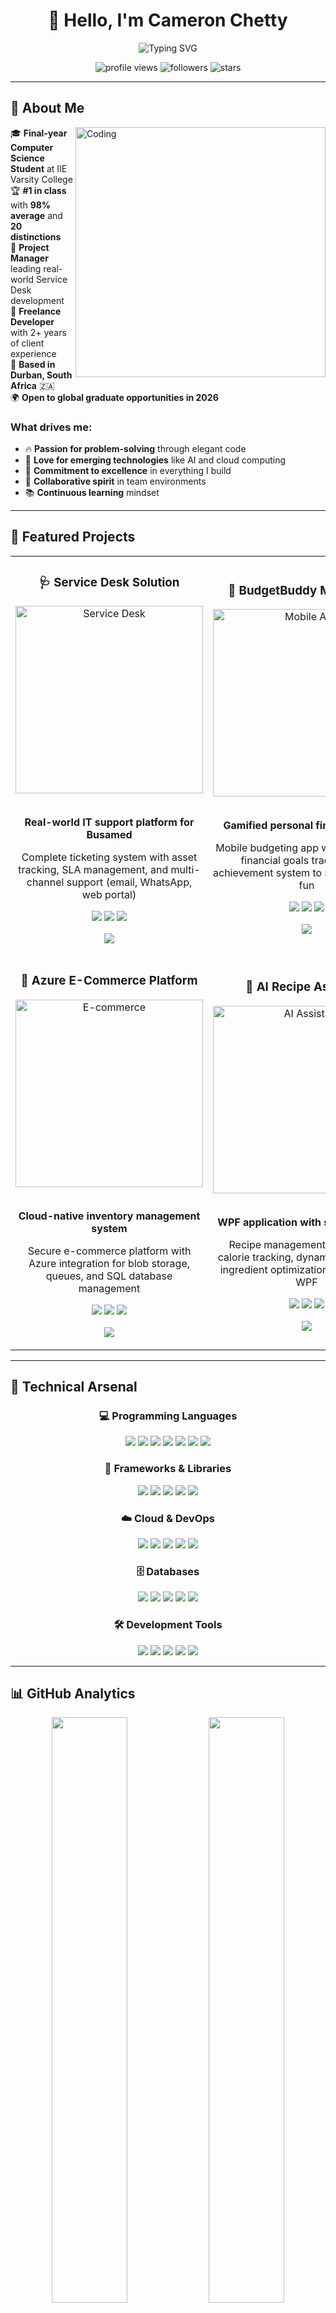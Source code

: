 <div align="center">
  
# 👋 Hello, I'm Cameron Chetty

<img src="https://readme-typing-svg.herokuapp.com?font=Fira+Code&size=22&duration=3000&pause=1000&color=00D4FF&center=true&vCenter=true&width=600&lines=Final-Year+Computer+Science+Student;Full-Stack+Developer;Cloud+%26+AI+Enthusiast;%231+Ranked+Student+%7C+98%25+Average;Always+Learning+%26+Building!" alt="Typing SVG" />

<p>
  <img src="https://komarev.com/ghpvc/?username=st10251759&label=Profile%20views&color=00d4ff&style=for-the-badge" alt="profile views"/>
  <img src="https://img.shields.io/github/followers/st10251759?label=Followers&style=for-the-badge&color=00d4ff" alt="followers"/>
  <img src="https://img.shields.io/github/stars/st10251759?label=Stars&style=for-the-badge&color=00d4ff" alt="stars"/>
</p>

</div>

---

## 🚀 About Me

<img align="right" alt="Coding" width="400" src="https://media.giphy.com/media/qgQUggAC3Pfv687qPC/giphy.gif">

🎓 **Final-year Computer Science Student** at IIE Varsity College  
🏆 **#1 in class** with **98% average** and **20 distinctions**  
💼 **Project Manager** leading real-world Service Desk development  
🌟 **Freelance Developer** with 2+ years of client experience  
📍 **Based in Durban, South Africa** 🇿🇦  
🌍 **Open to global graduate opportunities in 2026**  

### What drives me:
- 🔥 **Passion for problem-solving** through elegant code
- 🚀 **Love for emerging technologies** like AI and cloud computing
- 🎯 **Commitment to excellence** in everything I build
- 🤝 **Collaborative spirit** in team environments
- 📚 **Continuous learning** mindset

---

## 🔨 Featured Projects

<table>
  <tr>
    <td width="50%">
      <h3 align="center">🩺 Service Desk Solution</h3>
      <div align="center">
        <img src="https://media.giphy.com/media/26tn33aiTi1jkl6H6/giphy.gif" width="300" alt="Service Desk"/>
        <br><br>
        <p><strong>Real-world IT support platform for Busamed</strong></p>
        <p>Complete ticketing system with asset tracking, SLA management, and multi-channel support (email, WhatsApp, web portal)</p>
        <p>
          <img src="https://img.shields.io/badge/ASP.NET_Core-512BD4?style=flat&logo=.net&logoColor=white"/>
          <img src="https://img.shields.io/badge/SQL_Server-CC2927?style=flat&logo=microsoft-sql-server&logoColor=white"/>
          <img src="https://img.shields.io/badge/Azure-0078D4?style=flat&logo=microsoft-azure&logoColor=white"/>
        </p>
        <p>
          <a href="https://github.com/st10251759/service-desk-solution">
            <img src="https://img.shields.io/badge/View_Project-00D4FF?style=for-the-badge&logo=github&logoColor=white"/>
          </a>
        </p>
      </div>
    </td>
    <td width="50%">
      <h3 align="center">📱 BudgetBuddy Mobile App</h3>
      <div align="center">
        <img src="https://media.giphy.com/media/3oKIPEqDGUULpEU0aQ/giphy.gif" width="300" alt="Mobile App"/>
        <br><br>
        <p><strong>Gamified personal finance tracker</strong></p>
        <p>Mobile budgeting app with cloud sync, financial goals tracking, and achievement system to make budgeting fun</p>
        <p>
          <img src="https://img.shields.io/badge/Kotlin-0095D5?style=flat&logo=kotlin&logoColor=white"/>
          <img src="https://img.shields.io/badge/Firebase-FFCA28?style=flat&logo=firebase&logoColor=black"/>
          <img src="https://img.shields.io/badge/Android-3DDC84?style=flat&logo=android&logoColor=white"/>
        </p>
        <p>
          <a href="https://github.com/st10251759/budget-buddy-app">
            <img src="https://img.shields.io/badge/View_Project-00D4FF?style=for-the-badge&logo=github&logoColor=white"/>
          </a>
        </p>
      </div>
    </td>
  </tr>
  <tr>
    <td width="50%">
      <h3 align="center">🛒 Azure E-Commerce Platform</h3>
      <div align="center">
        <img src="https://media.giphy.com/media/l0HlBO7eyXzSZkJri/giphy.gif" width="300" alt="E-commerce"/>
        <br><br>
        <p><strong>Cloud-native inventory management system</strong></p>
        <p>Secure e-commerce platform with Azure integration for blob storage, queues, and SQL database management</p>
        <p>
          <img src="https://img.shields.io/badge/ASP.NET_Core-512BD4?style=flat&logo=.net&logoColor=white"/>
          <img src="https://img.shields.io/badge/Azure_Cloud-0078D4?style=flat&logo=microsoft-azure&logoColor=white"/>
          <img src="https://img.shields.io/badge/Entity_Framework-512BD4?style=flat&logo=.net&logoColor=white"/>
        </p>
        <p>
          <a href="https://github.com/st10251759/azure-ecommerce-platform">
            <img src="https://img.shields.io/badge/View_Project-00D4FF?style=for-the-badge&logo=github&logoColor=white"/>
          </a>
        </p>
      </div>
    </td>
    <td width="50%">
      <h3 align="center">🤖 AI Recipe Assistant</h3>
      <div align="center">
        <img src="https://media.giphy.com/media/3oKIPnAiaMCws8nOsE/giphy.gif" width="300" alt="AI Assistant"/>
        <br><br>
        <p><strong>WPF application with smart features</strong></p>
        <p>Recipe management system with calorie tracking, dynamic scaling, and ingredient optimization using C# and WPF</p>
        <p>
          <img src="https://img.shields.io/badge/C%23-239120?style=flat&logo=c-sharp&logoColor=white"/>
          <img src="https://img.shields.io/badge/WPF-512BD4?style=flat&logo=.net&logoColor=white"/>
          <img src="https://img.shields.io/badge/XAML-0C54C2?style=flat&logo=xaml&logoColor=white"/>
        </p>
        <p>
          <a href="https://github.com/st10251759/ai-recipe-assistant">
            <img src="https://img.shields.io/badge/View_Project-00D4FF?style=for-the-badge&logo=github&logoColor=white"/>
          </a>
        </p>
      </div>
    </td>
  </tr>
</table>

---

## 🧠 Technical Arsenal

<div align="center">

### 💻 Programming Languages
<p>
  <img src="https://img.shields.io/badge/C%23-239120?style=for-the-badge&logo=c-sharp&logoColor=white"/>
  <img src="https://img.shields.io/badge/Java-ED8B00?style=for-the-badge&logo=java&logoColor=white"/>
  <img src="https://img.shields.io/badge/Python-3776AB?style=for-the-badge&logo=python&logoColor=white"/>
  <img src="https://img.shields.io/badge/Kotlin-0095D5?style=for-the-badge&logo=kotlin&logoColor=white"/>
  <img src="https://img.shields.io/badge/JavaScript-F7DF1E?style=for-the-badge&logo=javascript&logoColor=black"/>
  <img src="https://img.shields.io/badge/HTML5-E34F26?style=for-the-badge&logo=html5&logoColor=white"/>
  <img src="https://img.shields.io/badge/CSS3-1572B6?style=for-the-badge&logo=css3&logoColor=white"/>
</p>

### 🚀 Frameworks & Libraries
<p>
  <img src="https://img.shields.io/badge/ASP.NET_Core-512BD4?style=for-the-badge&logo=.net&logoColor=white"/>
  <img src="https://img.shields.io/badge/Vue.js-4FC08D?style=for-the-badge&logo=vue.js&logoColor=white"/>
  <img src="https://img.shields.io/badge/WPF-512BD4?style=for-the-badge&logo=.net&logoColor=white"/>
  <img src="https://img.shields.io/badge/Android_SDK-3DDC84?style=for-the-badge&logo=android&logoColor=white"/>
  <img src="https://img.shields.io/badge/Entity_Framework-512BD4?style=for-the-badge&logo=.net&logoColor=white"/>
</p>

### ☁️ Cloud & DevOps
<p>
  <img src="https://img.shields.io/badge/Microsoft_Azure-0078D4?style=for-the-badge&logo=microsoft-azure&logoColor=white"/>
  <img src="https://img.shields.io/badge/Firebase-FFCA28?style=for-the-badge&logo=firebase&logoColor=black"/>
  <img src="https://img.shields.io/badge/GitHub_Actions-2088FF?style=for-the-badge&logo=github-actions&logoColor=white"/>
  <img src="https://img.shields.io/badge/Azure_DevOps-0078D7?style=for-the-badge&logo=azure-devops&logoColor=white"/>
  <img src="https://img.shields.io/badge/Git-F05032?style=for-the-badge&logo=git&logoColor=white"/>
</p>

### 🗄️ Databases
<p>
  <img src="https://img.shields.io/badge/SQL_Server-CC2927?style=for-the-badge&logo=microsoft-sql-server&logoColor=white"/>
  <img src="https://img.shields.io/badge/MongoDB-4EA94B?style=for-the-badge&logo=mongodb&logoColor=white"/>
  <img src="https://img.shields.io/badge/MySQL-4479A1?style=for-the-badge&logo=mysql&logoColor=white"/>
  <img src="https://img.shields.io/badge/Oracle-F80000?style=for-the-badge&logo=oracle&logoColor=white"/>
  <img src="https://img.shields.io/badge/Firestore-FFCA28?style=for-the-badge&logo=firebase&logoColor=black"/>
</p>

### 🛠️ Development Tools
<p>
  <img src="https://img.shields.io/badge/Visual_Studio-5C2D91?style=for-the-badge&logo=visual-studio&logoColor=white"/>
  <img src="https://img.shields.io/badge/Android_Studio-3DDC84?style=for-the-badge&logo=android-studio&logoColor=white"/>
  <img src="https://img.shields.io/badge/NetBeans-1B6AC6?style=for-the-badge&logo=apache-netbeans-ide&logoColor=white"/>
  <img src="https://img.shields.io/badge/Jira-0052CC?style=for-the-badge&logo=jira&logoColor=white"/>
  <img src="https://img.shields.io/badge/Figma-F24E1E?style=for-the-badge&logo=figma&logoColor=white"/>
</p>

</div>

---

## 📊 GitHub Analytics

<div align="center">
  
<img width="49%" src="https://github-readme-stats.vercel.app/api?username=st10251759&show_icons=true&theme=tokyonight&count_private=true&hide_border=true&bg_color=0D1117&title_color=00D4FF&icon_color=00D4FF&text_color=FFFFFF"/>
<img width="49%" src="https://github-readme-streak-stats.herokuapp.com/?user=st10251759&theme=tokyonight&hide_border=true&background=0D1117&stroke=00D4FF&ring=00D4FF&fire=00D4FF&currStreakLabel=00D4FF"/>

<img width="70%" src="https://github-readme-stats.vercel.app/api/top-langs/?username=st10251759&layout=compact&theme=tokyonight&hide_border=true&bg_color=0D1117&title_color=00D4FF&text_color=FFFFFF&langs_count=10"/>

</div>

---

## 🏆 Achievements & Certifications

<div align="center">

<table>
  <tr>
    <td align="center" width="33%">
      <img src="https://media.giphy.com/media/26BRv0ThflsHCqDrG/giphy.gif" width="100"/>
      <br><strong>🥇 #1 Student</strong>
      <br>98% Average | 20 Distinctions
      <br><em>IIE Varsity College</em>
    </td>
    <td align="center" width="33%">
      <img src="https://media.giphy.com/media/3oKIPEqDGUULpEU0aQ/giphy.gif" width="100"/>
      <br><strong>☁️ Cloud Certified</strong>
      <br>Google Cloud AI Innovation
      <br><em>LinkedIn Learning</em>
    </td>
    <td align="center" width="33%">
      <img src="https://media.giphy.com/media/26tn33aiTi1jkl6H6/giphy.gif" width="100"/>
      <br><strong>👨‍💼 Project Leader</strong>
      <br>Industry Service Desk Project
      <br><em>Work Integrated Learning</em>
    </td>
  </tr>
</table>

### 📜 Recent Certifications (2025)
- **Vue.js 3 Essential Training** - Advanced front-end framework mastery
- **Python Essential Training** - Programming fundamentals & best practices  
- **JavaScript Language** - Modern programming techniques
- **Google Cloud AI Innovation** - Artificial intelligence applications

</div>

---

## 💼 Professional Experience

<table>
  <tr>
    <td>
      <h3>🎯 Project Manager - Work Integrated Learning</h3>
      <p><strong>IIE Varsity College</strong> | <em>Feb 2025 - Present</em></p>
      <ul>
        <li>Leading cross-functional team developing Service Desk system for Busamed</li>
        <li>Managing full SDLC using Agile methodologies</li>
        <li>Coordinating stakeholder requirements and sprint planning</li>
      </ul>
    </td>
  </tr>
  <tr>
    <td>
      <h3>💻 Freelance Developer</h3>
      <p><strong>Self-Employed</strong> | <em>Jun 2023 - Present</em></p>
      <ul>
        <li>Architecting secure WordPress solutions with 95% security improvement</li>
        <li>Implementing SEO strategies resulting in 40% traffic increases</li>
        <li>Managing client relationships while maintaining academic excellence</li>
      </ul>
    </td>
  </tr>
  <tr>
    <td>
      <h3>🚀 Software Development Intern</h3>
      <p><strong>Conversation Lab</strong> | <em>Jan 2022 - Jun 2023</em></p>
      <ul>
        <li>Enhanced AI chatbot accuracy by 25% using Wit.ai NLP</li>
        <li>Developed full-stack applications with responsive design</li>
        <li>Optimized database performance with complex SQL queries</li>
      </ul>
    </td>
  </tr>
</table>

---

## 🎯 Current Focus & Goals

<div align="center">

```mermaid
graph TD
    A[🎓 Completing Final Year] --> B[🚀 Graduate Role 2026]
    B --> C[☁️ Cloud Specialization]
    B --> D[🤖 AI/ML Projects]
    B --> E[📱 Mobile Development]
    
    F[💼 Current Projects] --> G[🩺 Service Desk System]
    F --> H[📱 BudgetBuddy App]
    F --> I[☁️ Azure Integration]
    
    J[📚 Learning] --> K[🔥 Advanced Vue.js]
    J --> L[🐍 Python for AI]
    J --> M[☁️ Cloud Architecture]
```

</div>

### 🎯 2025-2026 Roadmap:
- **🎓 Complete degree** with continued excellence
- **🚀 Secure graduate developer position** in innovative company
- **☁️ Obtain Azure certifications** for cloud specialization
- **🤖 Dive deeper into AI/ML** applications
- **🌍 Contribute to open-source** projects

---

## 🌐 Let's Connect & Collaborate!

<div align="center">

<p>
  <a href="https://cameronchetty.co.za">
    <img src="https://img.shields.io/badge/Portfolio-00D4FF?style=for-the-badge&logo=google-chrome&logoColor=white"/>
  </a>
  <a href="https://linkedin.com/in/cameron-chetty">
    <img src="https://img.shields.io/badge/LinkedIn-0077B5?style=for-the-badge&logo=linkedin&logoColor=white"/>
  </a>
  <a href="mailto:chettycameron0902@gmail.com">
    <img src="https://img.shields.io/badge/Email-D14836?style=for-the-badge&logo=gmail&logoColor=white"/>
  </a>
  <a href="https://github.com/st10251759">
    <img src="https://img.shields.io/badge/GitHub-100000?style=for-the-badge&logo=github&logoColor=white"/>
  </a>
</p>

<img src="https://media.giphy.com/media/LnQjpWaON8nhr21vNW/giphy.gif" width="60"> **Always open to:**
- 🤝 **Collaborations** on exciting projects
- 💡 **Open-source contributions** 
- 🎯 **Graduate developer opportunities**
- 🌟 **Innovative tech discussions**

---

<div align="center">
  <img src="https://readme-typing-svg.herokuapp.com?font=Fira+Code&size=18&duration=2000&pause=1000&color=00D4FF&center=true&vCenter=true&width=500&lines=Thanks+for+visiting+my+profile!;Let's+build+something+amazing+together!;Always+learning%2C+always+growing!" alt="Footer Typing SVG" />
</div>

<img src="https://user-images.githubusercontent.com/73097560/115834477-dbab4500-a447-11eb-908a-139a6edaec5c.gif">

</div>
